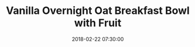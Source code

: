 ---
layout: recipe
title: Vanilla Overnight Oat Breakfast Bowl with Fruit
date:   2018-02-22 07:30:00
day: Monday
cover: mo.jpeg
prep-t: 5 min
cooking-t: 4 hours
cal: 150 ccals

ingredients:  <b>45 g</b> old fashioned oats</br><b>120 g</b> Greek yogurt</br><b>100 g</b> milk</br>2 tablespoons chia seeds</br></br>Toppings:</br>2 banana,</br>50 g berries, pomegranate, etc.</br>


directions:  <p>In a large mason jar or container with a secure lid, combine the oats, yogurt, milk, chia seeds and vanilla extract. Mix well. Cover with an airtight lid and store in the refrigerator for at least 4 hours to overnight.</p><p>When ready to eat, you can dump toppings directly into the jar or divide into bowls and add toppings.</p>

---